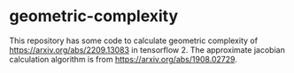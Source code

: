 # geometric-complexity

This repository has some code to calculate geometric complexity of https://arxiv.org/abs/2209.13083 in tensorflow 2. The approximate jacobian calculation algorithm is from https://arxiv.org/abs/1908.02729. 

